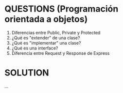 # QUESTIONS (Programación orientada a objetos)

1. Diferencias entre Public, Private y Protected
2. ¿Qué es "extender" de una clase?
3. ¿Qué es "implementar" una clase?
4. ¿Qué es una interface?
5. Diferencia entre Request y Response de Express

# SOLUTION

...
